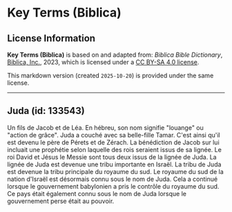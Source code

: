 # Key Terms (Biblica)

## License Information

**Key Terms (Biblica)** is based on and adapted from: _Biblica Bible Dictionary_, [Biblica, Inc.](https://www.biblica.com/), 2023, which is licensed under a [CC BY-SA 4.0 license](https://creativecommons.org/licenses/by-sa/4.0/legalcode.en).

This markdown version (created `2025-10-20`) is provided under the same license.



--------------------------------

## Juda (id: 133543)

Un fils de Jacob et de Léa. En hébreu, son nom signifie "louange" ou "action de grâce". Juda a couché avec sa belle\-fille Tamar. C'est ainsi qu'il est devenu le père de Pérets et de Zérach. La bénédiction de Jacob sur lui incluait une prophétie selon laquelle des rois seraient issus de sa lignée. Le roi David et Jésus le Messie sont tous deux issus de la lignée de Juda. La lignée de Juda est devenue une tribu importante en Israël. La tribu de Juda est devenue la tribu principale du royaume du sud. Le royaume du sud de la nation d'Israël est désormais connu sous le nom de Juda. Cela a continué lorsque le gouvernement babylonien a pris le contrôle du royaume du sud. Ce pays était également connu sous le nom de Juda lorsque le gouvernement perse était au pouvoir.


